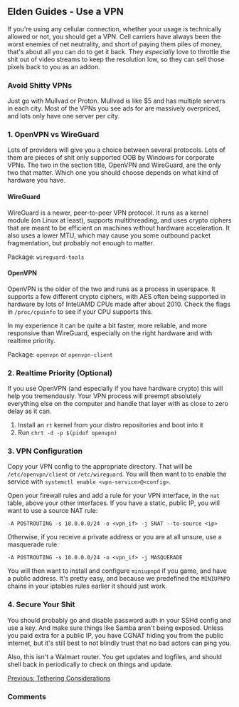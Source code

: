 ## Elden Guides - Use a VPN
If you're using any cellular connection, whether your usage is technically
allowed or not, you should get a VPN. Cell carriers have always been the worst
enemies of net neutrality, and short of paying them piles of money, that's
about all you can do to get it back. They *especially* love to throttle the
shit out of video streams to keep the resolution low, so they can sell those
pixels back to you as an addon.

### Avoid Shitty VPNs
Just go with Mullvad or Proton. Mullvad is like $5 and has multiple servers in
each city. Most of the VPNs you see ads for are massively overpriced, and lots
only have one server per city.

### 1. OpenVPN vs WireGuard
Lots of providers will give you a choice between several protocols. Lots of
them are pieces of shit only supported OOB by Windows for corporate VPNs. The
two in the section title, OpenVPN and WireGuard, are the only two that matter.
Which one you should choose depends on what kind of hardware you have.

#### WireGuard
WireGuard is a newer, peer-to-peer VPN protocol. It runs as a kernel module (on
Linux at least), supports multithreading, and uses crypto ciphers that are
meant to be efficient on machines without hardware acceleration. It also uses
a lower MTU, which may cause you some outbound packet fragmentation, but
probably not enough to matter.

Package: `wireguard-tools`

#### OpenVPN
OpenVPN is the older of the two and runs as a process in userspace. It supports
a few different crypto ciphers, with AES often being supported in hardware by
lots of Intel/AMD CPUs made after about 2010. Check the flags in
`/proc/cpuinfo` to see if your CPU supports this.

In my experience it can be quite a bit faster, more reliable, and more
responsive than WireGuard, especially on the right hardware and with realtime
priority.

Package: `openvpn` or `openvpn-client`

### 2. Realtime Priority (Optional)
If you use OpenVPN (and especially if you have hardware crypto) this will help
you tremendously. Your VPN process will preempt absolutely everything else on
the computer and handle that layer with as close to zero delay as it can.
1. Install an `rt` kernel from your distro repositories and boot into it
2. Run `chrt -d -p $(pidof openvpn)`

### 3. VPN Configuration
Copy your VPN config to the appropriate directory. That will be
`/etc/openvpn/client` or `/etc/wireguard`. You will then want to to enable the
service with `systemctl enable <vpn-service>@<config>`.

Open your firewall rules and add a rule for your VPN interface, in the `nat`
table, above your other interfaces. If you have a static, public IP, you will
want to use a source NAT rule:
```
-A POSTROUTING -s 10.0.0.0/24 -o <vpn_if> -j SNAT --to-source <ip>
```
Otherwise, if you receive a private address or you are at all unsure, use a
masquerade rule:
```
-A POSTROUTING -s 10.0.0.0/24 -o <vpn_if> -j MASQUERADE
```

You will then want to install and configure `miniupnpd` if you game, and have a
public address. It's pretty easy, and because we predefined the `MINIUPNPD`
chains in your iptables rules earlier it should just work.

### 4. Secure Your Shit
You should probably go and disable password auth in your SSHd config and use
a key. And make sure things like Samba aren't being exposed. Unless you paid
extra for a public IP, you have CGNAT hiding you from the public internet, but
it's still best to not blindly trust that no bad actors can ping you.

Also, this isn't a Walmart router. You get updates and logfiles, and should
shell back in periodically to check on things and update.

[Previous: Tethering Considerations](/guides/rural-networking/3-tethering.html)

### Comments
